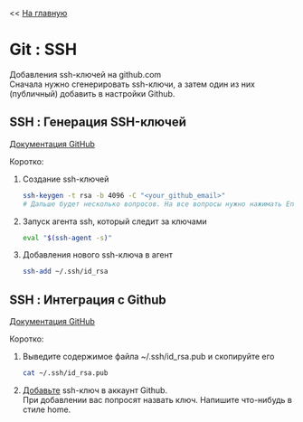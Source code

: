 << [На главную](../README.md)

# Git : SSH

Добавления ssh-ключей на github.com<br>
Сначала нужно сгенерировать ssh-ключи, а затем один из них (публичный) добавить в настройки Github.

## SSH : Генерация SSH-ключей

[Документация GitHub](https://docs.github.com/en/authentication/connecting-to-github-with-ssh/generating-a-new-ssh-key-and-adding-it-to-the-ssh-agent)

Коротко:

1. Создание ssh-ключей

   ```bash
   ssh-keygen -t rsa -b 4096 -C "<your_github_email>"
   # Дальше будет несколько вопросов. На все вопросы нужно нажимать Enter.
   ```
2. Запуск агента ssh, который следит за ключами

   ```bash
   eval "$(ssh-agent -s)"
   ```
3. Добавления нового ssh-ключа в агент

   ```bash
   ssh-add ~/.ssh/id_rsa
   ```

## SSH : Интеграция с Github

[Документация GitHub](https://docs.github.com/en/authentication/connecting-to-github-with-ssh/adding-a-new-ssh-key-to-your-github-account)

Коротко:

1. Выведите содержимое файла ~/.ssh/id_rsa.pub и скопируйте его

   ```bash
   cat ~/.ssh/id_rsa.pub
   ```
2. [Добавьте](https://github.com/settings/keys) ssh-ключ в аккаунт Github.<br>
   При добавлении вас попросят назвать ключ. Напишите что-нибудь в стиле home.
